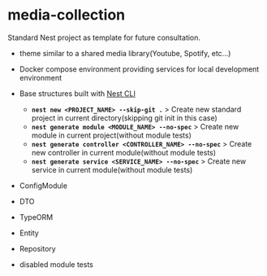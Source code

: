 # media-collection

Standard Nest project as template for future consultation.
  - theme similar to a shared media library(Youtube, Spotify, etc...)



- Docker compose environment providing services for local development environment
- Base structures built with [Nest CLI](https://docs.nestjs.com/cli/usages)
  - **`nest new <PROJECT_NAME> --skip-git .`**                               > Create new standard project in current directory(skipping git init in this case)
  - **`nest generate module <MODULE_NAME> --no-spec`**                       > Create new module in current project(without module tests)
  - **`nest generate controller <CONTROLLER_NAME> --no-spec`**               > Create new controller in current module(without module tests)
  - **`nest generate service <SERVICE_NAME> --no-spec`**                     > Create new service in current module(without module tests)

- ConfigModule
- DTO
- TypeORM
- Entity
- Repository
- disabled module tests